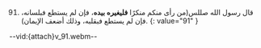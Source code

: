 91. قال رسول الله صللس(من رأى منكم منكرًا **فليغيره بيده**، فإن لم يستطع فبلسانه، فإن لم يستطع فبقلبه، وذلك أضعف الإيمان).
{: value="91" }

--vid:{attach}v_91.webm--
